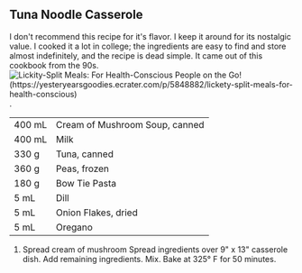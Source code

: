 
## Tuna Noodle Casserole

I don't recommend this recipe for it's flavor. I keep it around for its nostalgic value. I cooked it a lot in college; the ingredients are easy to find and store almost indefinitely, and the recipe is dead simple. It came out of this cookbook from the 90s. ![*Lickity-Split Meals: For Health-Conscious People on the Go!* (https://yesteryearsgoodies.ecrater.com/p/5848882/lickety-split-meals-for-health-conscious)](http://s.ecrater.com/stores/4619/4aefdfa7c4639_4619b.jpg).

|||
|:--|:--|
| 400 mL | Cream of Mushroom Soup, canned
| 400 mL | Milk
| 330 g  | Tuna, canned
| 360 g  | Peas, frozen
| 180 g  | Bow Tie Pasta
| 5 mL   | Dill
| 5 mL   | Onion Flakes, dried
| 5 mL   | Oregano


1. Spread cream of mushroom Spread ingredients over 9" x 13" casserole dish. Add remaining ingredients. Mix. Bake at 325° F for 50 minutes.
